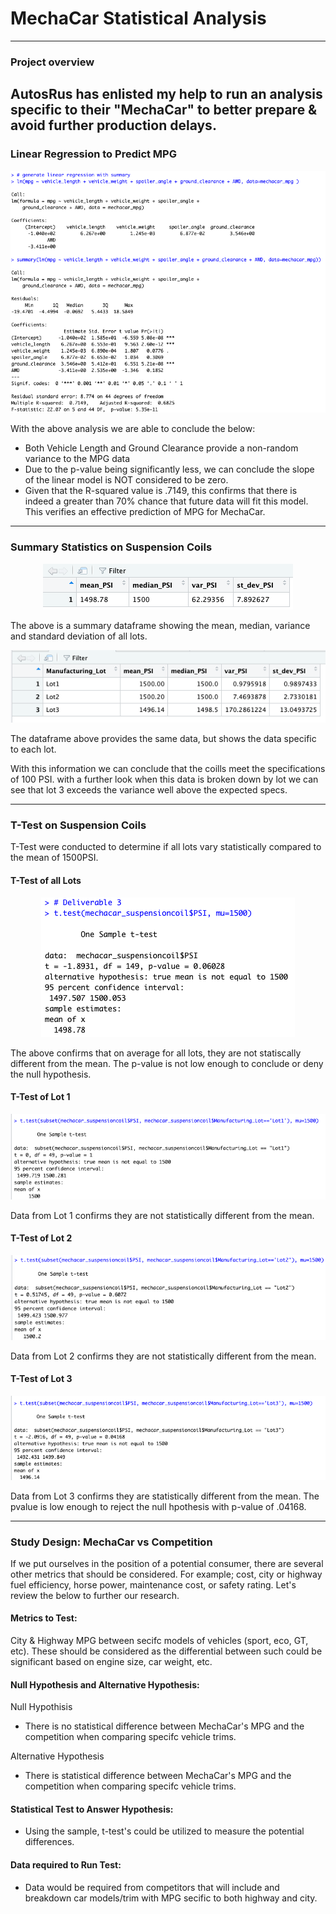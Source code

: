 # MechaCar Statistical Analysis
----
### Project overview

AutosRus has enlisted my help to run an analysis specific to their "MechaCar" to better prepare & avoid further production delays.
---- 
### Linear Regression to Predict MPG

<p align="center">
  <img src="https://github.com/KEGANCP/MechaCar_Statistical_Analysis/blob/main/Images/Linear_Regression_Summary.png" alt="LRSummary"/>
</p>

With the above analysis we are able to conclude the below:
- Both Vehicle Length and Ground Clearance provide a non-random variance to the MPG data
- Due to the p-value being significantly less, we can conclude the slope of the linear model is NOT considered to be zero.
- Given that the R-squared value is .7149, this confirms that there is indeed a greater than 70% chance that future data will fit this model. This verifies an effective prediction of MPG for MechaCar.


----
### Summary Statistics on Suspension Coils

<p align="center">
  <img src="https://github.com/KEGANCP/MechaCar_Statistical_Analysis/blob/main/Images/Mean_Med_Var_SD.png" alt="total_Summary_mean_Med_Var_SD"/>
</p>

The above is a summary dataframe showing the mean, median, variance and standard deviation of all lots.

<p align="center">
  <img src="https://github.com/KEGANCP/MechaCar_Statistical_Analysis/blob/main/Images/Lot_summary.png" alt="Lot_summary"/>
</p>

The dataframe above provides the same data, but shows the data specific to each lot.


With this information we can conclude that the coills meet the specifications of 100 PSI. with a further look when this data is broken down by lot we can see that lot 3 exceeds the variance well above the expected specs.


----
### T-Test on Suspension Coils

T-Test were conducted to determine if all lots vary statistically compared to the mean of 1500PSI.

#### T-Test of all Lots
<p align="center">
  <img src="https://github.com/KEGANCP/MechaCar_Statistical_Analysis/blob/main/Images/Total_Tst.png" alt="test_sum"/>
</p>
The above confirms that on average for all lots, they are not statiscally different from the mean. The p-value is not low enough to conclude or deny the null hypothesis. 

#### T-Test of Lot 1
<p align="center">
  <img src="https://github.com/KEGANCP/MechaCar_Statistical_Analysis/blob/main/Images/Lot1.png" alt="Lot1"/>
</p>
Data from Lot 1 confirms they are not statistically different from the mean.

#### T-Test of Lot 2
<p align="center">
  <img src="https://github.com/KEGANCP/MechaCar_Statistical_Analysis/blob/main/Images/Lot2.png" alt="Lot2"/>
</p>
Data from Lot 2 confirms they are not statistically different from the mean.

#### T-Test of Lot 3
<p align="center">
  <img src="https://github.com/KEGANCP/MechaCar_Statistical_Analysis/blob/main/Images/Lot3.png" alt="Lot3"/>
</p>
Data from Lot 3 confirms they are statistically different from the mean. The pvalue is low enough to reject the null hpothesis with p-value of .04168.

----
### Study Design: MechaCar vs Competition
If we put ourselves in the position of a potential consumer, there are several other metrics that should be considered. For example; cost, city or highway fuel efficiency, horse power, maintenance cost, or safety rating. Let's review the below to further our research.

#### Metrics to Test:
City & Highway MPG between secifc models of vehicles (sport, eco, GT, etc). These should be considered as the differential between such could be significant based on engine size, car weight, etc.
#### Null Hypothesis and Alternative Hypothesis:
Null Hypothisis
- There is no statistical difference between MechaCar's MPG and the competition when comparing specifc vehicle trims.

Alternative Hypothesis
- There is statistical difference between MechaCar's MPG and the competition when comparing specifc vehicle trims.
#### Statistical Test to Answer Hypothesis:
- Using the sample, t-test's could be utilized to measure the potential differences.
#### Data required to Run Test:
- Data would be required from competitors that will include and breakdown car models/trim with MPG secific to both highway and city.

